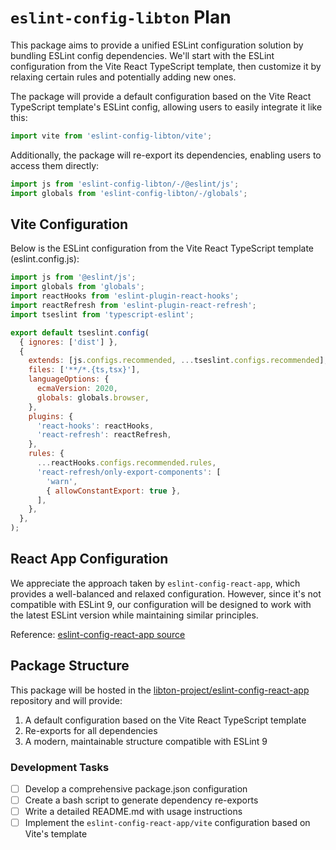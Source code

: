 # `eslint-config-libton` Plan

This package aims to provide a unified ESLint configuration solution by bundling ESLint config dependencies. We'll start with the ESLint configuration from the Vite React TypeScript template, then customize it by relaxing certain rules and potentially adding new ones.

The package will provide a default configuration based on the Vite React TypeScript template's ESLint config, allowing users to easily integrate it like this:

```js
import vite from 'eslint-config-libton/vite';
```

Additionally, the package will re-export its dependencies, enabling users to access them directly:

```js
import js from 'eslint-config-libton/-/@eslint/js';
import globals from 'eslint-config-libton/-/globals';
```

## Vite Configuration

Below is the ESLint configuration from the Vite React TypeScript template (eslint.config.js):

<!-- @ai: This code is copied from the Vite repository and should not be modified -->

```js
import js from '@eslint/js';
import globals from 'globals';
import reactHooks from 'eslint-plugin-react-hooks';
import reactRefresh from 'eslint-plugin-react-refresh';
import tseslint from 'typescript-eslint';

export default tseslint.config(
  { ignores: ['dist'] },
  {
    extends: [js.configs.recommended, ...tseslint.configs.recommended],
    files: ['**/*.{ts,tsx}'],
    languageOptions: {
      ecmaVersion: 2020,
      globals: globals.browser,
    },
    plugins: {
      'react-hooks': reactHooks,
      'react-refresh': reactRefresh,
    },
    rules: {
      ...reactHooks.configs.recommended.rules,
      'react-refresh/only-export-components': [
        'warn',
        { allowConstantExport: true },
      ],
    },
  },
);
```

## React App Configuration

We appreciate the approach taken by `eslint-config-react-app`, which provides a well-balanced and relaxed configuration. However, since it's not compatible with ESLint 9, our configuration will be designed to work with the latest ESLint version while maintaining similar principles.

Reference: [eslint-config-react-app source](https://github.com/facebook/create-react-app/blob/main/packages/eslint-config-react-app)

## Package Structure

This package will be hosted in the [libton-project/eslint-config-react-app](https://github.com/libton-project/eslint-config-react-app) repository and will provide:

1. A default configuration based on the Vite React TypeScript template
2. Re-exports for all dependencies
3. A modern, maintainable structure compatible with ESLint 9

### Development Tasks

- [ ] Develop a comprehensive package.json configuration
- [ ] Create a bash script to generate dependency re-exports
- [ ] Write a detailed README.md with usage instructions
- [ ] Implement the `eslint-config-react-app/vite` configuration based on Vite's template
